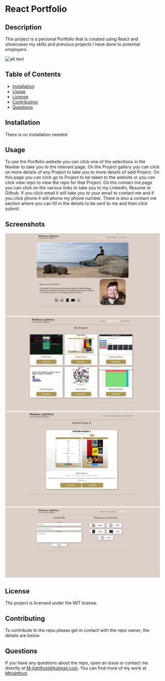 # React Portfolio

## Description
This project is a personal Portfolio that is created using React and showcases my skills and previous projects I have done to potential employers.

![alt text](https://img.shields.io/badge/License-MIT-green)

## Table of Contents

* [Installation](#installation)
* [Usage](#usage)
* [License](#license)
* [Contributing](#contributing)
* [Questions](#questions)

## Installation
There is no installation needed

## Usage
To use the Portfolio website you can click one of the selections in the Navbar to take you to the relevant page. On the Project gallery you can click on more details of any Project to take you to more details of said Project. On this page you can click go to Project to be taken to the website or you can click view repo to view the repo for that Project. On the contact me page you can click on the various links to take you to my LinkedIn, Resume or Github. If you click email it will take you to your email to contact me and if you click phone it will phone my phone number. There is also a contact me section where you can fill in the details to be sent to me and then click submit.

## Screenshots
![ScreenShot](./assets/screenshot-1.png)
![ScreenShot](./assets/screenshot-2.png)
![ScreenShot](./assets/screenshot-3.png)
![ScreenShot](./assets/screenshot-4.png)

## License
Ths project is licensed under the MIT license.

## Contributing
To contribute to the repo please get in contact with the repo owner, the details are below

## Questions
If you have any questions about the repo, open an issue or contact me directly at M-lightfoot@hotmail.com. You can find more of my work at [Mtlightfoot](https://github.com/Mtlightfoot).

